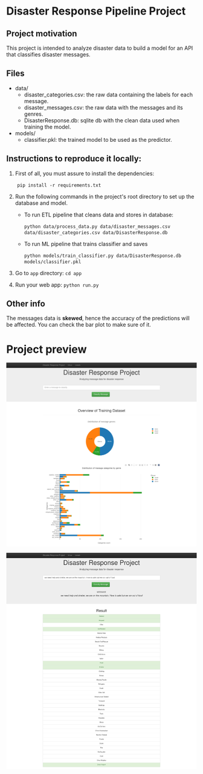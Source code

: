 # Disaster Response Pipeline Project

## Project motivation

This project is intended to analyze disaster data to build a model for an API that classifies disaster messages.

## Files

- data/
    - disaster_categories.csv: the raw data containing the labels for each message.
    - disaster_messages.csv: the raw data with the messages and its genres.
    - DisasterResponse.db: sqlite db with the clean data used when training the model.
- models/
    - classifier.pkl: the trained model to be used as the predictor.
    
## Instructions to reproduce it locally:

1. First of all, you must assure to install the dependencies:
```shell
    pip install -r requirements.txt
```

2. Run the following commands in the project's root directory to set up the database and model.

    - To run ETL pipeline that cleans data and stores in database:
        ```
        python data/process_data.py data/disaster_messages.csv data/disaster_categories.csv data/DisasterResponse.db
        ```
    - To run ML pipeline that trains classifier and saves
        ```
        python models/train_classifier.py data/DisasterResponse.db models/classifier.pkl
        ```

3. Go to `app` directory: `cd app`

4. Run your web app: `python run.py`

## Other info
The messages data is **skewed**, hence the accuracy of the predictions will be affected. You can check the bar plot to make sure of it.

# Project preview
![Not found](.preview/ss1.png)

![Not found](.preview/ss2.png)


